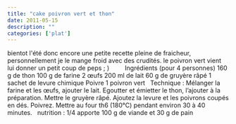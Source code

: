 ```yaml
---
title: "cake poivron vert et thon"
date: 2011-05-15
description: ""
categories: ['plat']
---
```


          
 bientot l'été donc encore une petite recette pleine de fraicheur, personnellement je le mange froid avec des crudités. le poivron vert vient lui donner un petit coup de peps ; )   &nbsp;      &nbsp;   &nbsp;   &nbsp;   Ingrédients (pour 4 personnes)   160 g de thon   100 g de farine   2 œufs   200 ml de lait   60 g de gruyère râpé   1 sachet de levure chimique   Poivre   1 poivron vert   &nbsp;   Technique&nbsp;:   Mélanger la farine et les œufs, ajouter le lait. Egoutter et émietter le thon, l’ajouter à la préparation. Mettre le gruyère râpé. Ajoutez la levure et les poivrons coupés en dés. Poivrez. Mettre au four th6 (180°C) pendant environ 30 à 40 minutes.   &nbsp;   nutrition : 1/4 apporte 100 g de viande et 30 g de pain 

                          
